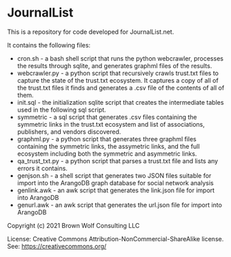 # JournalList

This is a repository for code developed for JournalList.net.

It contains the following files:

- cron.sh - a bash shell script that runs the python webcrawler, processes the results through sqlite, and generates graphml files of the results.
- webcrawler.py - a python script that recursively crawls trust.txt files to capture the state of the trust.txt ecosystem. It captures a copy of 
  all of the trust.txt files it finds and generates a .csv file of the contents of all of them.
- init.sql - the initialization sqlite script that creates the intermediate tables used in the following sql script.
- symmetric - a sql script that generates .csv files containing the symmetric links in the trust.txt ecosystem and list of associations, publishers,
  and vendors discovered.
- graphml.py - a python script that generates three graphml files containing the symmetric links, the assymetric links, and the full ecosystem including
  both the symmetric and asymmetric links.
- qa_trust_txt.py - a python script that parses a trust.txt file and lists any errors it contains.
- genjson.sh - a shell script that generates two JSON files suitable for import into the ArangoDB graph database for social network analysis
- genlink.awk - an awk script that generates the link.json file for import into ArangoDB
- genurl.awk - an awk script that generates the url.json file for import into ArangoDB

Copyright (c) 2021 Brown Wolf Consulting LLC

License: Creative Commons Attribution-NonCommercial-ShareAlike license. See: https://creativecommons.org/
